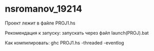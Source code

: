 # nsromanov_19214
Проект лежит в файле PROJ1.hs

Рекомендация к запуску: запускать через файл launch(PROJ).bat

Как компилировать: ghc PROJ1.hs -threaded -eventlog
